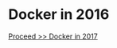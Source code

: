 # Docker in 2016


[Proceed >> Docker in 2017](https://github.com/collabnix/dockerlabs/blob/master/beginners/2017.md)
